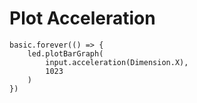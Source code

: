 # Plot Acceleration

```blocks
basic.forever(() => {
    led.plotBarGraph(
        input.acceleration(Dimension.X),
        1023
    )
})
```
